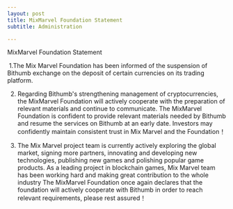 ```yaml
---
layout: post
title: MixMarvel Foundation Statement 
subtitle: Administration

---
```


MixMarvel Foundation Statement 



​    1.The Mix Marvel Foundation has been informed of the suspension of Bithumb exchange on the deposit of certain currencies on its trading platform. 



2. Regarding Bithumb's strengthening management of cryptocurrencies, the MixMarvel Foundation will actively cooperate with the preparation of relevant materials and continue to communicate. The MixMarvel Foundation is confident to provide relevant materials needed by Bithumb and resume the services on Bithumb at an early date. Investors may confidently maintain consistent trust in Mix Marvel and the Foundation！

   

3. The Mix Marvel project team is currently actively exploring the global market, signing more partners, innovating and developing new technologies, publishing new games and polishing popular game products. As a leading project in blockchain games, Mix Marvel team has been working hard and making great contribution to the whole industry The MixMarvel Foundation once again declares that the foundation will actively cooperate with Bithumb in order to reach relevant requirements, please rest assured！ 

